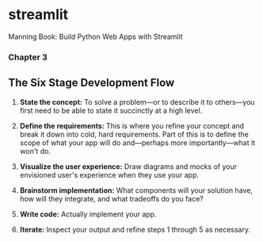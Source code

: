 # streamlit

Manning Book: Build Python Web Apps with Streamlit

### Chapter 3

## The Six Stage Development Flow

1. **State the concept:** To solve a problem—or to describe it to others—you
   first need to be able to state it succinctly at a high level.

2. **Define the requirements:** This is where you refine your concept and
   break it down into cold, hard requirements. Part of this is to define the
   scope of what your app will do and—perhaps more importantly—what it
   won't do.

3. **Visualize the user experience:** Draw diagrams and mocks of your
   envisioned user's experience when they use your app.

4. **Brainstorm implementation:** What components will your solution have,
   how will they integrate, and what tradeoffs do you face?

5. **Write code:** Actually implement your app.

6. **Iterate:** Inspect your output and refine steps 1 through 5 as necessary.
